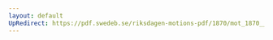 ```yaml
---
layout: default
UpRedirect: https://pdf.swedeb.se/riksdagen-motions-pdf/1870/mot_1870__ak__00036/mot_1870__ak__00036_001.pdf
---
```

